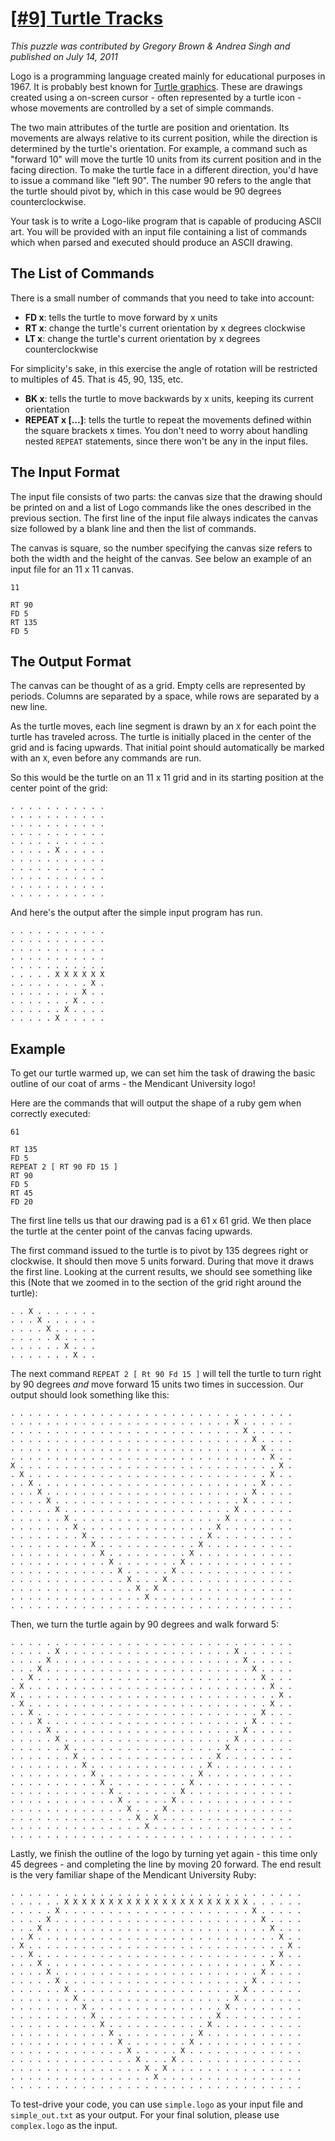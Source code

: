 # [[#9] Turtle Tracks](http://puzzlenode.com/puzzles/9-turtle-tracks)

_This puzzle was contributed by Gregory Brown &amp; Andrea Singh and published on July 14, 2011_

Logo is a programming language created mainly for educational purposes in 1967. It is probably best known for [Turtle graphics](http://en.wikipedia.org/wiki/Turtle_graphics). These are drawings created using a on-screen cursor - often represented by a turtle icon - whose movements are controlled by a set of simple commands. 

The two main attributes of the turtle are position and orientation. Its movements are always relative to its current position, while the direction is determined by the turtle's orientation. For example, a command such as "forward 10" will move the turtle 10 units from its current position and in the facing direction. To make the turtle face in a different direction, you'd have to issue a command like "left 90". The number 90 refers to the angle that the turtle should pivot by, which in this case would be 90 degrees counterclockwise.

Your task is to write a Logo-like program that is capable of producing ASCII art. You will be provided with an input file containing a list of commands which when parsed and executed should produce an ASCII drawing. 

## The List of Commands

There is a small number of commands that you need to take into account:

- **FD x**: tells the turtle to move forward by x units
- **RT x**: change the turtle's current orientation by x degrees clockwise
- **LT x**: change the turtle's current orientation by x degrees counterclockwise
 
For simplicity's sake, in this exercise the angle of rotation will be restricted to multiples of 45. That is 45, 90, 135, etc.

- **BK x**: tells the turtle to move backwards by x units, keeping its current orientation
- **REPEAT x [...]**: tells the turtle to repeat the movements defined within the square brackets x times. You don't need to worry about handling nested `REPEAT` statements, since there won't be any in the input files.

## The Input Format

The input file consists of two parts: the canvas size that the drawing should be printed on and a list of Logo commands like the ones described in the previous section. The first line of the input file always indicates the canvas size followed by a blank line and then the list of commands.

The canvas is square, so the number specifying the canvas size refers to both the width and the height of the canvas. See below an example of an input file for an 11 x 11 canvas.

```
11

RT 90
FD 5
RT 135
FD 5
```

## The Output Format

The canvas can be thought of as a grid. Empty cells are represented by periods. Columns are separated by a space, while rows are separated by a new line.

As the turtle moves, each line segment is drawn by an `X` for each point the turtle has traveled across. The turtle is initially placed in the center of the grid and is facing upwards. That initial point should automatically be marked with an `X`, even before any commands are run.

So this would be the turtle on an 11 x 11 grid and in its starting position at the center point of the grid:

```
. . . . . . . . . . .
. . . . . . . . . . .
. . . . . . . . . . .
. . . . . . . . . . .
. . . . . . . . . . .
. . . . . X . . . . .
. . . . . . . . . . .
. . . . . . . . . . .
. . . . . . . . . . .
. . . . . . . . . . .
. . . . . . . . . . .
```

And here's the output after the simple input program has run.

```
. . . . . . . . . . .
. . . . . . . . . . .
. . . . . . . . . . .
. . . . . . . . . . .
. . . . . . . . . . .
. . . . . X X X X X X
. . . . . . . . . X .
. . . . . . . . X . .
. . . . . . . X . . .
. . . . . . X . . . .
. . . . . X . . . . .
```

## Example

To get our turtle warmed up, we can set him the task of drawing the basic outline of our coat of arms - the Mendicant University logo! 

Here are the commands that will output the shape of a ruby gem when correctly executed:

```
61

RT 135
FD 5
REPEAT 2 [ RT 90 FD 15 ]
RT 90
FD 5
RT 45
FD 20
```

The first line tells us that our drawing pad is a 61 x 61 grid. We then place the turtle at the center point of the canvas facing upwards.

The first command issued to the turtle is to pivot by 135 degrees right or clockwise. It should then move 5 units forward. During that move it draws the first line. Looking at the current results, we should see something like this (Note that we zoomed in to the section of the grid right around the turtle):

```
. . X . . . . . . .
. . . X . . . . . .
. . . . X . . . . .
. . . . . X . . . .
. . . . . . X . . .
. . . . . . . X . .
```

The next command `REPEAT 2 [ Rt 90 Fd 15 ]` will tell the turtle to turn right by 90 degrees _and_ move forward 15 units two times in succession. Our output should look something like this:

```
. . . . . . . . . . . . . . . . . . . . . . . . . . . . . . . .
. . . . . . . . . . . . . . . . . . . . . . . . . X . . . . . . 
. . . . . . . . . . . . . . . . . . . . . . . . . . X . . . . .
. . . . . . . . . . . . . . . . . . . . . . . . . . . X . . . .
. . . . . . . . . . . . . . . . . . . . . . . . . . . . X . . .
. . . . . . . . . . . . . . . . . . . . . . . . . . . . . X . .
X . . . . . . . . . . . . . . . . . . . . . . . . . . . . . X .
. X . . . . . . . . . . . . . . . . . . . . . . . . . . . X . .
. . X . . . . . . . . . . . . . . . . . . . . . . . . . X . . .
. . . X . . . . . . . . . . . . . . . . . . . . . . . X . . . .
. . . . X . . . . . . . . . . . . . . . . . . . . . X . . . . .
. . . . . X . . . . . . . . . . . . . . . . . . . X . . . . . .
. . . . . . X . . . . . . . . . . . . . . . . . X . . . . . . .
. . . . . . . X . . . . . . . . . . . . . . . X . . . . . . . .
. . . . . . . . X . . . . . . . . . . . . . X . . . . . . . . .
. . . . . . . . . X . . . . . . . . . . . X . . . . . . . . . .
. . . . . . . . . . X . . . . . . . . . X . . . . . . . . . . .
. . . . . . . . . . . X . . . . . . . X . . . . . . . . . . . .
. . . . . . . . . . . . X . . . . . X . . . . . . . . . . . . .
. . . . . . . . . . . . . X . . . X . . . . . . . . . . . . . .
. . . . . . . . . . . . . . X . X . . . . . . . . . . . . . . .
. . . . . . . . . . . . . . . X . . . . . . . . . . . . . . . .
. . . . . . . . . . . . . . . . . . . . . . . . . . . . . . . .
```

Then, we turn the turtle again by 90 degrees and walk forward 5:

```
. . . . . . . . . . . . . . . . . . . . . . . . . . . . . . . .
. . . . . X . . . . . . . . . . . . . . . . . . . X . . . . . .
. . . . X . . . . . . . . . . . . . . . . . . . . . X . . . . .
. . . X . . . . . . . . . . . . . . . . . . . . . . . X . . . .
. . X . . . . . . . . . . . . . . . . . . . . . . . . . X . . .
. X . . . . . . . . . . . . . . . . . . . . . . . . . . . X . .
X . . . . . . . . . . . . . . . . . . . . . . . . . . . . . X .
. X . . . . . . . . . . . . . . . . . . . . . . . . . . . X . .
. . X . . . . . . . . . . . . . . . . . . . . . . . . . X . . .
. . . X . . . . . . . . . . . . . . . . . . . . . . . X . . . .
. . . . X . . . . . . . . . . . . . . . . . . . . . X . . . . .
. . . . . X . . . . . . . . . . . . . . . . . . . X . . . . . .
. . . . . . X . . . . . . . . . . . . . . . . . X . . . . . . .
. . . . . . . X . . . . . . . . . . . . . . . X . . . . . . . .
. . . . . . . . X . . . . . . . . . . . . . X . . . . . . . . .
. . . . . . . . . X . . . . . . . . . . . X . . . . . . . . . .
. . . . . . . . . . X . . . . . . . . . X . . . . . . . . . . .
. . . . . . . . . . . X . . . . . . . X . . . . . . . . . . . .
. . . . . . . . . . . . X . . . . . X . . . . . . . . . . . . .
. . . . . . . . . . . . . X . . . X . . . . . . . . . . . . . .
. . . . . . . . . . . . . . X . X . . . . . . . . . . . . . . .
. . . . . . . . . . . . . . . X . . . . . . . . . . . . . . . .
. . . . . . . . . . . . . . . . . . . . . . . . . . . . . . . .
```

Lastly, we finish the outline of the logo by turning yet again - this time only 45 degrees - and completing the line by moving 20 forward. The end result is the very familiar shape of the Mendicant University Ruby:

```
. . . . . . . . . . . . . . . . . . . . . . . . . . . . . . . . . 
. . . . . . X X X X X X X X X X X X X X X X X X X X X . . . . . . 
. . . . . X . . . . . . . . . . . . . . . . . . . . . X . . . . . 
. . . . X . . . . . . . . . . . . . . . . . . . . . . . X . . . . 
. . . X . . . . . . . . . . . . . . . . . . . . . . . . . X . . . 
. . X . . . . . . . . . . . . . . . . . . . . . . . . . . . X . . 
. X . . . . . . . . . . . . . . . . . . . . . . . . . . . . . X . 
. . X . . . . . . . . . . . . . . . . . . . . . . . . . . . X . . 
. . . X . . . . . . . . . . . . . . . . . . . . . . . . . X . . . 
. . . . X . . . . . . . . . . . . . . . . . . . . . . . X . . . . 
. . . . . X . . . . . . . . . . . . . . . . . . . . . X . . . . . 
. . . . . . X . . . . . . . . . . . . . . . . . . . X . . . . . . 
. . . . . . . X . . . . . . . . . . . . . . . . . X . . . . . . . 
. . . . . . . . X . . . . . . . . . . . . . . . X . . . . . . . . 
. . . . . . . . . X . . . . . . . . . . . . . X . . . . . . . . . 
. . . . . . . . . . X . . . . . . . . . . . X . . . . . . . . . . 
. . . . . . . . . . . X . . . . . . . . . X . . . . . . . . . . . 
. . . . . . . . . . . . X . . . . . . . X . . . . . . . . . . . . 
. . . . . . . . . . . . . X . . . . . X . . . . . . . . . . . . . 
. . . . . . . . . . . . . . X . . . X . . . . . . . . . . . . . . 
. . . . . . . . . . . . . . . X . X . . . . . . . . . . . . . . . 
. . . . . . . . . . . . . . . . X . . . . . . . . . . . . . . . . 
. . . . . . . . . . . . . . . . . . . . . . . . . . . . . . . . . 
```

To test-drive your code, you can use `simple.logo` as your input file and `simple_out.txt` as your output. For your final solution, please use `complex.logo` as the input.